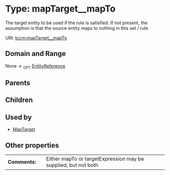 
# Type: mapTarget__mapTo


The target entity to be used if the rule is satisfied. If not present, the assumption is that the source
entity maps to nothing in this set / rule

URI: [tccm:mapTarget__mapTo](https://hotecosystem.org/tccm/mapTarget__mapTo)


## Domain and Range

None ->  <sub>OPT</sub> [EntityReference](EntityReference.md)

## Parents


## Children


## Used by

 * [MapTarget](MapTarget.md)

## Other properties

|  |  |  |
| --- | --- | --- |
| **Comments:** | | Either mapTo or targetExpression may be supplied, but not both |

